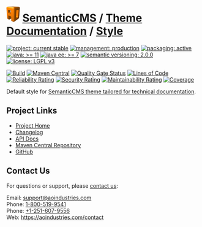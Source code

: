 # [<img src="ao-logo.png" alt="AO Logo" width="35" height="40">](https://github.com/ao-apps) [SemanticCMS](https://github.com/ao-apps/semanticcms) / [Theme Documentation](https://github.com/ao-apps/semanticcms-theme-documentation) / [Style](https://github.com/ao-apps/semanticcms-theme-documentation-style)

[![project: current stable](https://semanticcms.com/ao-badges/project-current-stable.svg)](https://aoindustries.com/life-cycle#project-current-stable)
[![management: production](https://semanticcms.com/ao-badges/management-production.svg)](https://aoindustries.com/life-cycle#management-production)
[![packaging: active](https://semanticcms.com/ao-badges/packaging-active.svg)](https://aoindustries.com/life-cycle#packaging-active)  
[![java: &gt;= 11](https://semanticcms.com/ao-badges/java-11.svg)](https://docs.oracle.com/en/java/javase/11/docs/api/)
[![java ee: &gt;= 7](https://semanticcms.com/ao-badges/javaee-7.svg)](https://docs.oracle.com/javaee/7/api/)
[![semantic versioning: 2.0.0](https://semanticcms.com/ao-badges/semver-2.0.0.svg)](http://semver.org/spec/v2.0.0.html)
[![license: LGPL v3](https://semanticcms.com/ao-badges/license-lgpl-3.0.svg)](https://www.gnu.org/licenses/lgpl-3.0)

[![Build](https://github.com/ao-apps/semanticcms-theme-documentation-style/workflows/Build/badge.svg?branch=1.x)](https://github.com/ao-apps/semanticcms-theme-documentation-style/actions?query=workflow%3ABuild)
[![Maven Central](https://maven-badges.herokuapp.com/maven-central/com.semanticcms/semanticcms-theme-documentation-style/badge.svg)](https://maven-badges.herokuapp.com/maven-central/com.semanticcms/semanticcms-theme-documentation-style)
[![Quality Gate Status](https://sonarcloud.io/api/project_badges/measure?branch=1.x&project=com.semanticcms%3Asemanticcms-theme-documentation-style&metric=alert_status)](https://sonarcloud.io/dashboard?branch=1.x&id=com.semanticcms%3Asemanticcms-theme-documentation-style)
[![Lines of Code](https://sonarcloud.io/api/project_badges/measure?branch=1.x&project=com.semanticcms%3Asemanticcms-theme-documentation-style&metric=ncloc)](https://sonarcloud.io/component_measures?branch=1.x&id=com.semanticcms%3Asemanticcms-theme-documentation-style&metric=ncloc)  
[![Reliability Rating](https://sonarcloud.io/api/project_badges/measure?branch=1.x&project=com.semanticcms%3Asemanticcms-theme-documentation-style&metric=reliability_rating)](https://sonarcloud.io/component_measures?branch=1.x&id=com.semanticcms%3Asemanticcms-theme-documentation-style&metric=Reliability)
[![Security Rating](https://sonarcloud.io/api/project_badges/measure?branch=1.x&project=com.semanticcms%3Asemanticcms-theme-documentation-style&metric=security_rating)](https://sonarcloud.io/component_measures?branch=1.x&id=com.semanticcms%3Asemanticcms-theme-documentation-style&metric=Security)
[![Maintainability Rating](https://sonarcloud.io/api/project_badges/measure?branch=1.x&project=com.semanticcms%3Asemanticcms-theme-documentation-style&metric=sqale_rating)](https://sonarcloud.io/component_measures?branch=1.x&id=com.semanticcms%3Asemanticcms-theme-documentation-style&metric=Maintainability)
[![Coverage](https://sonarcloud.io/api/project_badges/measure?branch=1.x&project=com.semanticcms%3Asemanticcms-theme-documentation-style&metric=coverage)](https://sonarcloud.io/component_measures?branch=1.x&id=com.semanticcms%3Asemanticcms-theme-documentation-style&metric=Coverage)

Default style for [SemanticCMS theme tailored for technical documentation](https://github.com/ao-apps/semanticcms-theme-documentation).

## Project Links
* [Project Home](https://semanticcms.com/theme-documentation/style/)
* [Changelog](https://semanticcms.com/theme-documentation/style/changelog)
* [API Docs](https://semanticcms.com/theme-documentation/style/apidocs/)
* [Maven Central Repository](https://search.maven.org/artifact/com.semanticcms/semanticcms-theme-documentation-style)
* [GitHub](https://github.com/ao-apps/semanticcms-theme-documentation-style)

## Contact Us
For questions or support, please [contact us](https://aoindustries.com/contact):

Email: [support@aoindustries.com](mailto:support@aoindustries.com)  
Phone: [1-800-519-9541](tel:1-800-519-9541)  
Phone: [+1-251-607-9556](tel:+1-251-607-9556)  
Web: https://aoindustries.com/contact
